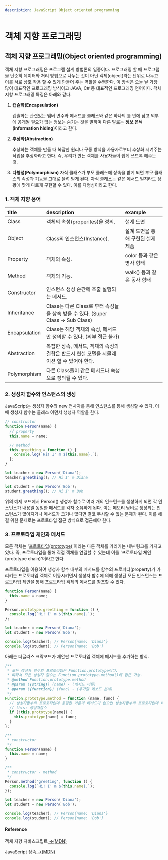 ```yaml
---
description: JavaScript Object oriented programming
---
```


# 객체 지향 프로그래밍

## 객체 지향 프로그래밍\(Object oriented programming\)

 객체 지향 프로그래밍은 프로그램 설계 방법론의 일종이다. 프로그래밍 할 때 프로그램을 단순히 데이터와 처리 방법으로 나누는 것이 아닌 객체\(object\)라는 단위로 나누고 이를 서로 상호 작용 할 수 있게 만들어 주는 역할을 수행한다. 이 방식은 오늘 날 가장 많이 대표적인 프로그래밍 방식이고 JAVA, C\# 등 대표적인 프로그래밍 언어이다. 객체 지향 프로그래밍 특징은 아래와 같다.

1. **캡슐화\(Encapsulation\)**

   캡슐화는 관련있는 멤버 변수와 메서드를 클래스와 같은 하나의 틀 안에 담고 외부에 공개될 필요가 없는 정보는 숨기는 것을 말하며 다른 말로는 **정보 은닉\(information hiding**\)이라고 한다.

2. **추상화\(Abstraction\)**

   추상화는 객체를 만들 때 복잡한 원리나 구동 방식을 사용자로부터 추상화 시켜주는 작업을 추상화라고 한다. 즉, 우리가 만든 객체를 사용자들이 쉽게 쓰드록 해주는 것.

3. **다형성\(Polymorphism\)** 자식 클래스가 부모 클래스에 상속을 받게 되면 부모 클래스의 속성과 기능을 그대로 물려 받게 된다. 자식 클래스는 같은 메서드 일지라도 상황에 맞게 다르게 구현할 수 있다. 이를 다형성이라고 한다.

### 1. 객체 지향 용어

| title | description | example |
| :--- | :--- | :--- |
| Class | 객체의 속성\(properites\)을 정의. | 설계 도면 |
| Object | Class의 인스턴스\(Instance\). | 설계 도면을 통해 구현된 실제 제품 |
| Property | 객체의 속성. | color 등과 같은 명사 형태 |
| Method | 객체의 기능. | walk\(\) 등과 같은 동사 형태 |
| Constructor | 인스턴스 생성 순간에 호출 실행되는 메서드. |  |
| Inheritance | Class는 다른 Class로 부터 속성들을 상속 받을 수 있다. \(Super Class → Sub Class\) |  |
| Encapsulation | Class는 해당 객체의 속성, 메서드만 정의할 수 있다. \(외부 접근 불가\) |  |
| Abstraction | 복잡한 상속, 메서드, 객체의 속성의 결합은 반드시 현실 모델을 시물레이션 할 수 있어야 한다. |  |
| Polymorphism | 다른 Class들이 같은 메서드나 속성으로 정의될 수 있다. |  |

### 2. 생성자 함수와 인스턴스의 생성

 JavaScript는 생성자 함수와 new 연사자를 통해 인스턴스를 통해 생성할 수 있다. 이때 생성자 함수는 클래스 이면서 생성자 역할을 한다.

```javascript
// constructor
function Person(name) {
  // property
  this.name = name;

  // method
  this.greething = function () {
    console.log(`Hi! I' m ${this.name}.`);
  };
}

let teacher = new Person('Diana');
teacher.greething(); // Hi I' m Diana

let student = new Person('Bob');
student.greething(); // Hi I' m Bob
```

위의 예제 코드에서 Person\(\) 생성자 함수로 여러 개의 인스턴스를 생성하게 되면 각 인스턴스가 내용일 동일한 메서드를 각자 소유하게 된다. 이는 메모리 낭비로 생성되는 인스턴스가 많아지거나 메서드가 크거나 많다면 결코 무시할 수 없는 문제가 된다. 이를 해결 위한 문제로는 프로토타입 접근 방식으로 접근해야 한다.

### 3. 프로토타입 체인과 메서드

모든 객체는 '[프로토타입\(prototype\)](https://poiemaweb.com/js-prototype)'이라는 다른 객체를 가리키는 내부 링크를 가지고 있다. 즉, 프로토타입을 통해 직접 객체를 연결할 수 있는데 이를 '프로토타입 체인\(prototype chain\)'이라고 한다. 

 프로토타입을 이용하여 생성자 함수 내부의 메서드를 함수의 프로퍼티\(property\)가 가리키는 프로토타입 객체로 이동시키면서 생성자 함수에 의해 생성된 모든 인스턴스는 프로토타입 체인을 통해 프로토타입 객체의 메서드를 참조할 수 있다.

```javascript
function Person(name) {
  this.name = name;
}

Person.prototype.greething = function () {
  console.log(`Hi! I' m ${this.name}.`);
};

let teacher = new Person('Diana');
let student = new Person('Bob');

console.log(teacher); // Person{name: 'Diana'}
console.log(student); // Person{name: 'Bob'}
```

아래는 더글라스 크락포드가 제안판 프로토타입 객체에 메서드를 추가하는 방식.

```javascript
/**
 * 모든 생성자 함수의 프로토타입은 Function.prototype이다.
 * 따라서 모든 생성자 함수는 Function.prototype.method()에 접근 가능.
 * @method Function.prototype.method
 * @param ({string}) (name) - (메서드 이름)
 * @param ({function}) (func) - (추가할 메소드 본체)
 */
Function.prototype.method = function (name, func) {
  // 생성자함수의 프로토타입에 동일한 이름의 메서드가 없으면 생성자함수의 프로토타입에 메서드를 추가
  // this: 생성자함수
  if (!this.prototype[name]) {
    this.prototype[name] = func;
  }
};

/**
 * constructor
 */
function Person(name) {
  this.name = name;
}

/**
 * constructor - method
 */
Person.method('greeting', function () {
  console.log(`Hi! I' m ${this.name}.`);
});

let teacher = new Person('Diana');
let student = new Person('Bob');

console.log(teacher); // Person{name: 'Diana'}
console.log(student); // Person{name: 'Bob'}

```

#### Reference

객체 지향 자바스크립트[ →\(MDN\)](https://developer.mozilla.org/ko/docs/Web/JavaScript/Introduction_to_Object-Oriented_JavaScript)

JavaScript 상속[ →\(MDN\)](https://developer.mozilla.org/en-US/docs/Learn/JavaScript/Objects/Inheritance)



#### 




